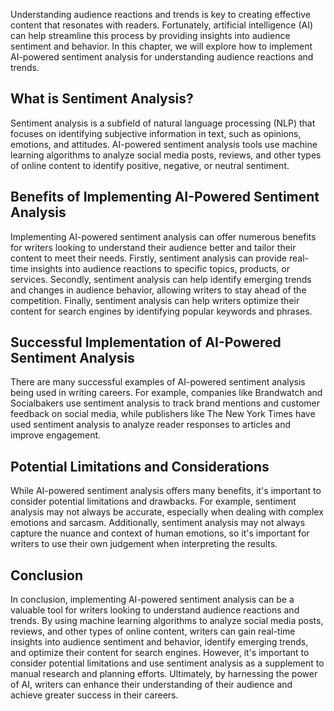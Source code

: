

Understanding audience reactions and trends is key to creating effective content that resonates with readers. Fortunately, artificial intelligence (AI) can help streamline this process by providing insights into audience sentiment and behavior. In this chapter, we will explore how to implement AI-powered sentiment analysis for understanding audience reactions and trends.

What is Sentiment Analysis?
---------------------------

Sentiment analysis is a subfield of natural language processing (NLP) that focuses on identifying subjective information in text, such as opinions, emotions, and attitudes. AI-powered sentiment analysis tools use machine learning algorithms to analyze social media posts, reviews, and other types of online content to identify positive, negative, or neutral sentiment.

Benefits of Implementing AI-Powered Sentiment Analysis
------------------------------------------------------

Implementing AI-powered sentiment analysis can offer numerous benefits for writers looking to understand their audience better and tailor their content to meet their needs. Firstly, sentiment analysis can provide real-time insights into audience reactions to specific topics, products, or services. Secondly, sentiment analysis can help identify emerging trends and changes in audience behavior, allowing writers to stay ahead of the competition. Finally, sentiment analysis can help writers optimize their content for search engines by identifying popular keywords and phrases.

Successful Implementation of AI-Powered Sentiment Analysis
----------------------------------------------------------

There are many successful examples of AI-powered sentiment analysis being used in writing careers. For example, companies like Brandwatch and Socialbakers use sentiment analysis to track brand mentions and customer feedback on social media, while publishers like The New York Times have used sentiment analysis to analyze reader responses to articles and improve engagement.

Potential Limitations and Considerations
----------------------------------------

While AI-powered sentiment analysis offers many benefits, it's important to consider potential limitations and drawbacks. For example, sentiment analysis may not always be accurate, especially when dealing with complex emotions and sarcasm. Additionally, sentiment analysis may not always capture the nuance and context of human emotions, so it's important for writers to use their own judgement when interpreting the results.

Conclusion
----------

In conclusion, implementing AI-powered sentiment analysis can be a valuable tool for writers looking to understand audience reactions and trends. By using machine learning algorithms to analyze social media posts, reviews, and other types of online content, writers can gain real-time insights into audience sentiment and behavior, identify emerging trends, and optimize their content for search engines. However, it's important to consider potential limitations and use sentiment analysis as a supplement to manual research and planning efforts. Ultimately, by harnessing the power of AI, writers can enhance their understanding of their audience and achieve greater success in their careers.
